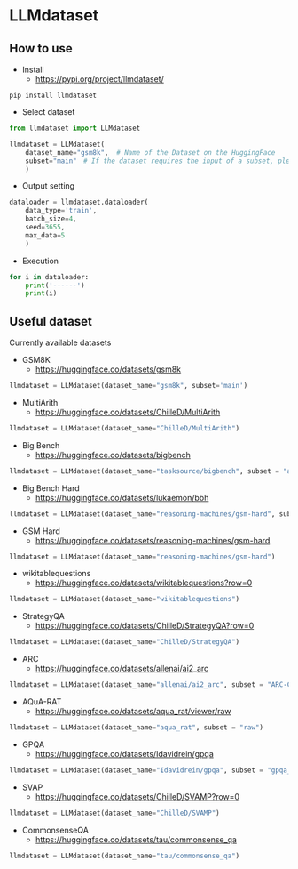 # LLMdataset

## How to use
- Install
    - https://pypi.org/project/llmdataset/
```
pip install llmdataset
```
- Select dataset
```python
from llmdataset import LLMdataset

llmdataset = LLMdataset(
    dataset_name="gsm8k",  # Name of the Dataset on the HuggingFace
    subset="main"　# If the dataset requires the input of a subset, please specify it.
    )
```
- Output setting
```python
dataloader = llmdataset.dataloader(
    data_type='train',
    batch_size=4,
    seed=3655,
    max_data=5
    )
```
- Execution
```python
for i in dataloader:
    print('------')
    print(i)
```

## Useful dataset
Currently available datasets
- GSM8K
    - https://huggingface.co/datasets/gsm8k
```python
llmdataset = LLMdataset(dataset_name="gsm8k", subset='main')
```
- MultiArith
    - https://huggingface.co/datasets/ChilleD/MultiArith
```python
llmdataset = LLMdataset(dataset_name="ChilleD/MultiArith")
```

- Big Bench
    - https://huggingface.co/datasets/bigbench
```python
llmdataset = LLMdataset(dataset_name="tasksource/bigbench", subset = "abstract_narrative_understanding")
```

- Big Bench Hard
    - https://huggingface.co/datasets/lukaemon/bbh
```python
llmdataset = LLMdataset(dataset_name="reasoning-machines/gsm-hard", subset="boolean_expressions")
```

- GSM Hard
    - https://huggingface.co/datasets/reasoning-machines/gsm-hard
```python
llmdataset = LLMdataset(dataset_name="reasoning-machines/gsm-hard")
```

- wikitablequestions
    - https://huggingface.co/datasets/wikitablequestions?row=0
```python
llmdataset = LLMdataset(dataset_name="wikitablequestions")
```

- StrategyQA
    - https://huggingface.co/datasets/ChilleD/StrategyQA?row=0
```python
llmdataset = LLMdataset(dataset_name="ChilleD/StrategyQA")
```

- ARC
    - https://huggingface.co/datasets/allenai/ai2_arc
```python
llmdataset = LLMdataset(dataset_name="allenai/ai2_arc", subset = "ARC-Challenge")
```

- AQuA-RAT
    - https://huggingface.co/datasets/aqua_rat/viewer/raw
```python
llmdataset = LLMdataset(dataset_name="aqua_rat", subset = "raw")
```

- GPQA
    - https://huggingface.co/datasets/Idavidrein/gpqa
```python
llmdataset = LLMdataset(dataset_name="Idavidrein/gpqa", subset = "gpqa_diamond")
```

- SVAP
    - https://huggingface.co/datasets/ChilleD/SVAMP?row=0
```python
llmdataset = LLMdataset(dataset_name="ChilleD/SVAMP")
```

- CommonsenseQA
    - https://huggingface.co/datasets/tau/commonsense_qa
```python
llmdataset = LLMdataset(dataset_name="tau/commonsense_qa")
```
